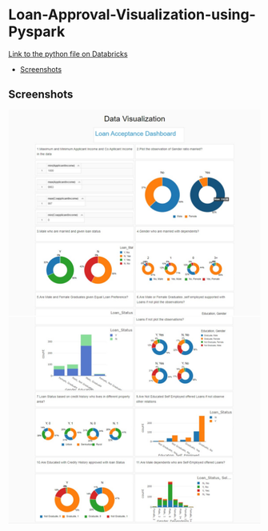 # Loan-Approval-Visualization-using-Pyspark

<a href="https://databricks-prod-cloudfront.cloud.databricks.com/public/4027ec902e239c93eaaa8714f173bcfc/3091917955881049/2030217919931958/7528559911178843/latest.html"> Link to the python file on Databricks</a>


* [Screenshots](#screenshots)



## Screenshots
<p align="center">
<img src="dash1.jpeg"><br>
  <img src="dash2.jpeg"><br>
  
  
</p>
